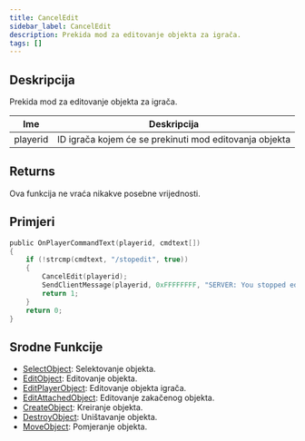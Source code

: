 ```yaml
---
title: CancelEdit
sidebar_label: CancelEdit
description: Prekida mod za editovanje objekta za igrača.
tags: []
---
```


## Deskripcija

Prekida mod za editovanje objekta za igrača.

| Ime      | Deskripcija                                            |
| -------- | ------------------------------------------------------ |
| playerid | ID igrača kojem će se prekinuti mod editovanja objekta |

## Returns

Ova funkcija ne vraća nikakve posebne vrijednosti.

## Primjeri

```c
public OnPlayerCommandText(playerid, cmdtext[])
{
    if (!strcmp(cmdtext, "/stopedit", true))
    {
        CancelEdit(playerid);
        SendClientMessage(playerid, 0xFFFFFFFF, "SERVER: You stopped editing the object!");
        return 1;
    }
    return 0;
}
```

## Srodne Funkcije

- [SelectObject](SelectObject): Selektovanje objekta.
- [EditObject](EditObject): Editovanje objekta.
- [EditPlayerObject](EditPlayerObject): Editovanje objekta igrača.
- [EditAttachedObject](EditAttachedObject): Editovanje zakačenog objekta.
- [CreateObject](CreateObject): Kreiranje objekta.
- [DestroyObject](DestroyObject): Uništavanje objekta.
- [MoveObject](MoveObject): Pomjeranje objekta.
